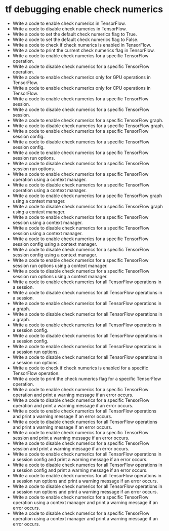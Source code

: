# tf debugging enable check numerics

- Write a code to enable check numerics in TensorFlow.
- Write a code to disable check numerics in TensorFlow.
- Write a code to set the default check numerics flag to True.
- Write a code to set the default check numerics flag to False.
- Write a code to check if check numerics is enabled in TensorFlow.
- Write a code to print the current check numerics flag in TensorFlow.
- Write a code to enable check numerics for a specific TensorFlow operation.
- Write a code to disable check numerics for a specific TensorFlow operation.
- Write a code to enable check numerics only for GPU operations in TensorFlow.
- Write a code to enable check numerics only for CPU operations in TensorFlow.
- Write a code to enable check numerics for a specific TensorFlow session.
- Write a code to disable check numerics for a specific TensorFlow session.
- Write a code to enable check numerics for a specific TensorFlow graph.
- Write a code to disable check numerics for a specific TensorFlow graph.
- Write a code to enable check numerics for a specific TensorFlow session config.
- Write a code to disable check numerics for a specific TensorFlow session config.
- Write a code to enable check numerics for a specific TensorFlow session run options.
- Write a code to disable check numerics for a specific TensorFlow session run options.
- Write a code to enable check numerics for a specific TensorFlow operation using a context manager.
- Write a code to disable check numerics for a specific TensorFlow operation using a context manager.
- Write a code to enable check numerics for a specific TensorFlow graph using a context manager.
- Write a code to disable check numerics for a specific TensorFlow graph using a context manager.
- Write a code to enable check numerics for a specific TensorFlow session using a context manager.
- Write a code to disable check numerics for a specific TensorFlow session using a context manager.
- Write a code to enable check numerics for a specific TensorFlow session config using a context manager.
- Write a code to disable check numerics for a specific TensorFlow session config using a context manager.
- Write a code to enable check numerics for a specific TensorFlow session run options using a context manager.
- Write a code to disable check numerics for a specific TensorFlow session run options using a context manager.
- Write a code to enable check numerics for all TensorFlow operations in a session.
- Write a code to disable check numerics for all TensorFlow operations in a session.
- Write a code to enable check numerics for all TensorFlow operations in a graph.
- Write a code to disable check numerics for all TensorFlow operations in a graph.
- Write a code to enable check numerics for all TensorFlow operations in a session config.
- Write a code to disable check numerics for all TensorFlow operations in a session config.
- Write a code to enable check numerics for all TensorFlow operations in a session run options.
- Write a code to disable check numerics for all TensorFlow operations in a session run options.
- Write a code to check if check numerics is enabled for a specific TensorFlow operation.
- Write a code to print the check numerics flag for a specific TensorFlow operation.
- Write a code to enable check numerics for a specific TensorFlow operation and print a warning message if an error occurs.
- Write a code to disable check numerics for a specific TensorFlow operation and print a warning message if an error occurs.
- Write a code to enable check numerics for all TensorFlow operations and print a warning message if an error occurs.
- Write a code to disable check numerics for all TensorFlow operations and print a warning message if an error occurs.
- Write a code to enable check numerics for a specific TensorFlow session and print a warning message if an error occurs.
- Write a code to disable check numerics for a specific TensorFlow session and print a warning message if an error occurs.
- Write a code to enable check numerics for all TensorFlow operations in a session config and print a warning message if an error occurs.
- Write a code to disable check numerics for all TensorFlow operations in a session config and print a warning message if an error occurs.
- Write a code to enable check numerics for all TensorFlow operations in a session run options and print a warning message if an error occurs.
- Write a code to disable check numerics for all TensorFlow operations in a session run options and print a warning message if an error occurs.
- Write a code to enable check numerics for a specific TensorFlow operation using a context manager and print a warning message if an error occurs.
- Write a code to disable check numerics for a specific TensorFlow operation using a context manager and print a warning message if an error occurs.